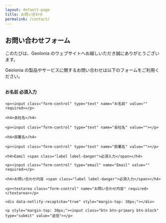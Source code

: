 ```yaml
---
layout: default-page
title: お問い合わせ
permalink: /contact/
---
```


## お問い合わせフォーム

このたびは、Geolonia のウェブサイトへお越しいただき誠にありがとうございます。

Geolonia の製品やサービスに関するお問い合わせは以下のフォームをご利用ください。


<div class="well form-group" style="margin: 30px 0;">
  <form class="contact" name="contact" method="POST" action="/thanks/index.html" data-netlify-recaptcha="true" data-netlify="true">
    <h4>お名前 <span class="label label-danger">必須入力</span></h4>

    <p><input class="form-control" type="text" name="お名前" value="" required></p>

    <h4>会社名</h4>

    <p><input class="form-control" type="text" name="会社名" value=""></p>

    <h4>部署名</h4>

    <p><input class="form-control" type="text" name="部署名" value=""></p>

    <h4>Eamil <span class="label label-danger">必須入力</span></h4>

    <p><input class="form-control" type="email" name="Email" value="" required></p>

    <h4>お問い合わせ内容 <span class="label label-danger">必須入力</span></h4>

    <p><textarea class="form-control" name="お問い合わせ内容" required></textarea></p>

    <div data-netlify-recaptcha="true" style="margin-top: 30px;"></div>

    <p style="margin-top: 30px;"><input class="btn btn-primary btn-block" type="submit" value="送信"></p>
  </form>
</div>
